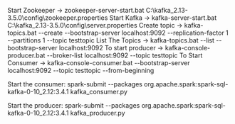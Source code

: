 Start Zookeeper -> zookeeper-server-start.bat C:\kafka_2.13-3.5.0\config\zookeeper.properties
Start Kafka ->  kafka-server-start.bat C:\kafka_2.13-3.5.0\config\server.properties
Create topic -> kafka-topics.bat --create --bootstrap-server localhost:9092 --replication-factor 1 --partitions 1 --topic testtopic
List The Topics -> kafka-topics.bat --list --bootstrap-server localhost:9092
To start producer -> kafka-console-producer.bat --broker-list localhost:9092 --topic testtopic
To Start Consumer -> kafka-console-consumer.bat --bootstrap-server localhost:9092 --topic testtopic --from-beginning

Start the consumer:
spark-submit --packages org.apache.spark:spark-sql-kafka-0-10_2.12:3.4.1 kafka_consumer.py

Start the producer:
spark-submit --packages org.apache.spark:spark-sql-kafka-0-10_2.12:3.4.1 kafka_producer.py